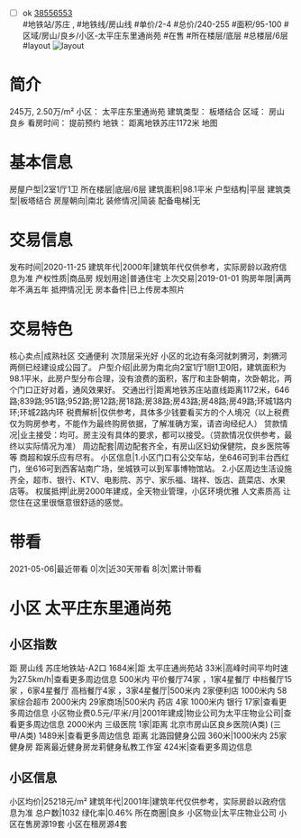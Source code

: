- [ ] ok [38556553](https://bj.5i5j.com/ershoufang/38556553.html)  
 #地铁站/苏庄 ,  #地铁线/房山线
#单价/2-4 #总价/240-255 #面积/95-100   #区域/房山/良乡/小区-太平庄东里通尚苑 #在售 #所在楼层/底层 #总楼层/6层 #layout 
![layout](http://image16.5i5j.com/erp/house/3855/38556553/huxing/8a3a64dd062e5559bdd3fd3ddf6b17c7.jpg_P5.jpg) 
# 简介 
 245万,  2.50万/m² 
小区： 太平庄东里通尚苑
建筑类型： 板塔结合
区域： 房山 良乡
看房时间： 提前预约
地铁： 距离地铁苏庄1172米 地图
# 基本信息 
 房屋户型|2室1厅1卫
所在楼层|底层/6层
建筑面积|98.1平米
户型结构|平层
建筑类型|板塔结合
房屋朝向|南北
装修情况|简装
配备电梯|无
# 交易信息 
 发布时间|2020-11-25
建筑年代|2000年|建筑年代仅供参考，实际房龄以政府信息为准
产权性质|商品房
规划用途|普通住宅
上次交易|2019-01-01
购房年限|满两年不满五年
抵押情况|无
房本备件|已上传房本照片
# 交易特色 
 核心卖点|成熟社区 交通便利 次顶层采光好 小区的北边有条河就刺猬河，刺猬河两侧已经建设成公园了。
户型介绍|此房为南北向2室1厅1厨1卫0阳，建筑面积为98.1平米，此房户型分布合理，没有浪费的面积，客厅和主卧朝南，次卧朝北，两个门口正好对着，通风效果好。
交通出行|距离地铁苏庄站直线距离1172米，646路;839路;951路;952路;房12路;房18路;房38路;房43路;房48路;房49路;环城1路内环;环城2路内环
税费解析|仅供参考，具体多少钱要看买方的个人境况（以上税费仅为购房参考，不能作为最终购房依据，了解准确方案，请咨询经纪人）
贷款情况|业主接受：均可。房主没有具体的要求，都可以接受。（贷款情况仅供参考，最终以实际情况为准）
周边配套|周边配套齐全，有房山区妇幼保健院，良乡医院等等 商超和娱乐应有尽有。
小区信息|1.小区门口有公交车站，坐646可到丰台西红门，坐616可到西客站南广场，坐城铁可以到军事博物馆站。
2.小区周边生活设施齐全，超市、银行、KTV、电影院、苏宁、家乐福、瑞祥、饭店、蔬菜店、水果店等。
权属抵押|此房2000年建成，全天物业管理，小区环境优雅 人文素质高 让您住在这里很惬意很舒适的感觉。
# 带看 
 2021-05-06|最近带看	 0|次|近30天带看	 8|次|累计带看
# 小区 太平庄东里通尚苑
## 小区指数 
 距 房山线 苏庄地铁站-A2口 1684米|距 太平庄通尚苑站 33米|高峰时间平均时速为27.5km/h|查看更多周边信息
500米内 平价餐厅74家 ，1家4星餐厅
中档餐厅15家 ，6家4星餐厅
高档餐厅4家 ，3家4星餐厅|500米内 2家便利店
1000米内 58家综合超市
2000米内 29家商场|500米内 药店 4家
1000米内 银行 17家|查看更多周边信息
小区物业费0.5元/平米/月|2001年建成|物业公司为太平庄物业公司|查看更多周边信息
2000米内 三级医院 1家|距离 北京市房山区良乡医院(A类) (三甲/A类) 1489米|查看更多周边信息
距离 北潞园健身公园 360米|1000米内 25家 健身房
距离最近健身房龙莉健身私教工作室 424米|查看更多周边信息
## 小区信息 
 小区均价|25218元/m²
建筑年代|2001年|建筑年代仅供参考，实际房龄以政府信息为准
总户数|1032
绿化率|0.46%
所在商圈|良乡
小区物业|太平庄物业公司
小区在售房源19套
小区在租房源4套
